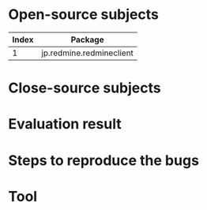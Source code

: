 # Open-source subjects
| Index | Package                                 |
| ----- | --------------------------------------- |
| 1     | jp.redmine.redmineclient                |
# Close-source subjects
# Evaluation result
# Steps to reproduce the bugs
# Tool

